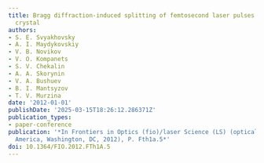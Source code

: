 ```yaml
---
title: Bragg diffraction-induced splitting of femtosecond laser pulses in a photonic
  crystal
authors:
- S. E. Svyakhovsky
- A. I. Maydykovskiy
- V. B. Novikov
- V. O. Kompanets
- S. V. Chekalin
- A. A. Skorynin
- V. A. Bushuev
- B. I. Mantsyzov
- T. V. Murzina
date: '2012-01-01'
publishDate: '2025-03-15T18:26:12.286371Z'
publication_types:
- paper-conference
publication: '*In Frontiers in Optics (fio)/laser Science (LS) (optical Society of
  America, Washington, DC, 2012), P. Fth1a.5*'
doi: 10.1364/FIO.2012.FTh1A.5
---
```

